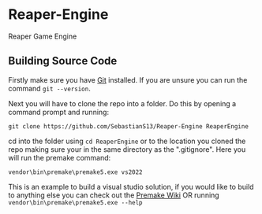 # Reaper-Engine
Reaper Game Engine

## Building Source Code

Firstly make sure you have [Git](https://git-scm.com/) installed. If you are unsure you can run the command `git --version`.

Next you will have to clone the repo into a folder. Do this by opening a command prompt and running:
```
git clone https://github.com/SebastianS13/Reaper-Engine ReaperEngine
```

cd into the folder using `cd ReaperEngine` or to the location you cloned the repo making sure your in the same directory as the ".gitignore". Here you will run the premake command:
```
vendor\bin\premake\premake5.exe vs2022
```

This is an example to build a visual studio solution, if you would like to build to anything else you can check out the [Premake Wiki](https://premake.github.io/docs/Building-Premake) OR running `vendor\bin\premake\premake5.exe --help`